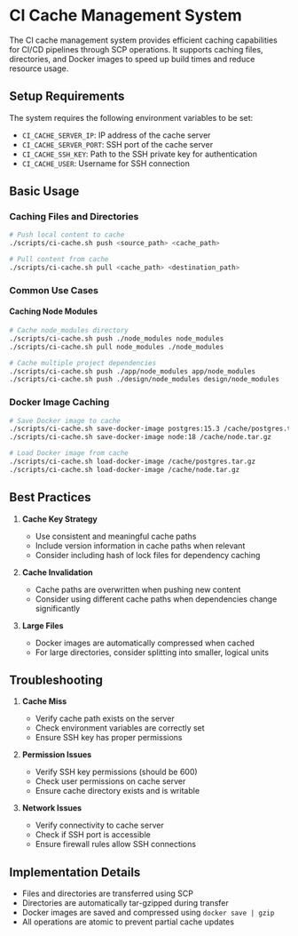 # CI Cache Management System

The CI cache management system provides efficient caching capabilities for CI/CD pipelines through SCP operations. It supports caching files, directories, and Docker images to speed up build times and reduce resource usage.

## Setup Requirements

The system requires the following environment variables to be set:

- `CI_CACHE_SERVER_IP`: IP address of the cache server
- `CI_CACHE_SERVER_PORT`: SSH port of the cache server
- `CI_CACHE_SSH_KEY`: Path to the SSH private key for authentication
- `CI_CACHE_USER`: Username for SSH connection

## Basic Usage

### Caching Files and Directories

```bash
# Push local content to cache
./scripts/ci-cache.sh push <source_path> <cache_path>

# Pull content from cache
./scripts/ci-cache.sh pull <cache_path> <destination_path>
```

### Common Use Cases

#### Caching Node Modules

```bash
# Cache node_modules directory
./scripts/ci-cache.sh push ./node_modules node_modules
./scripts/ci-cache.sh pull node_modules ./node_modules

# Cache multiple project dependencies
./scripts/ci-cache.sh push ./app/node_modules app/node_modules
./scripts/ci-cache.sh push ./design/node_modules design/node_modules
```

### Docker Image Caching

```bash
# Save Docker image to cache
./scripts/ci-cache.sh save-docker-image postgres:15.3 /cache/postgres.tar.gz
./scripts/ci-cache.sh save-docker-image node:18 /cache/node.tar.gz

# Load Docker image from cache
./scripts/ci-cache.sh load-docker-image /cache/postgres.tar.gz
./scripts/ci-cache.sh load-docker-image /cache/node.tar.gz
```

## Best Practices

1. **Cache Key Strategy**

   - Use consistent and meaningful cache paths
   - Include version information in cache paths when relevant
   - Consider including hash of lock files for dependency caching

2. **Cache Invalidation**

   - Cache paths are overwritten when pushing new content
   - Consider using different cache paths when dependencies change significantly

3. **Large Files**
   - Docker images are automatically compressed when cached
   - For large directories, consider splitting into smaller, logical units

## Troubleshooting

1. **Cache Miss**

   - Verify cache path exists on the server
   - Check environment variables are correctly set
   - Ensure SSH key has proper permissions

2. **Permission Issues**

   - Verify SSH key permissions (should be 600)
   - Check user permissions on cache server
   - Ensure cache directory exists and is writable

3. **Network Issues**
   - Verify connectivity to cache server
   - Check if SSH port is accessible
   - Ensure firewall rules allow SSH connections

## Implementation Details

- Files and directories are transferred using SCP
- Directories are automatically tar-gzipped during transfer
- Docker images are saved and compressed using `docker save | gzip`
- All operations are atomic to prevent partial cache updates
